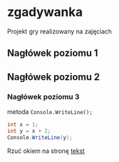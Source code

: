 # zgadywanka
Projekt gry realizowany na zajęciach

## Nagłówek poziomu 1

## Nagłówek poziomu 2

### Nagłówek poziomu 3

metoda `Console.WriteLine();`

```csharp
int x = 1;
int y = x + 2;
Console.WriteLine(y);
```

Rzuć okiem na stronę [tekst](http://e.wsei.edu.pl)
